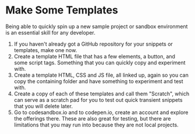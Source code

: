 # Make Some Templates

Being able to quickly spin up a new sample project or sandbox environment is an essential skill for any developer.

1. If you haven't already got a GitHub repository for your snippets or templates, make one now.
2. Create a template HTML file that has a few elements, a button, and some script tags. Something that you can quickly copy and experiment with.
3. Create a template HTML, CSS and JS file, all linked up, again so you can copy the containing folder and have something to experiment and test with.
4. Create a copy of each of these templates and call them "Scratch", which can serve as a scratch pad for you to test out quick transient snippets that you will delete later.
5. Go to codesandbox.io and to codepen.io, create an account and explore the offerings there. These are also great for testing, but there are limitations that you may run into because they are not local projects.
